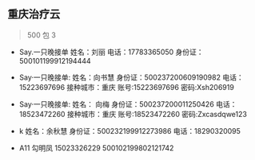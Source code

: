 ## 重庆治疗云

> 500 包 3

- Say.一只晚接单
  姓名：刘丽
  电话：17783365050
  身份证：500101199912194444

- Say·一只晚接单:
  姓名：向书慧
  身份证：500237200609190982
  电话：15223697696
  接种城市：重庆
  账号:15223697696
  密码:Xsh206919

- Say·一只晚接单:
  姓名： 向梅
  身份证：500237200011250426
  电话：18523472260
  接种城市：重庆
  账号:18523472260
  密码:Zxcasdqwe123

- k
  姓名：余秋慧
  身份证：500232199912273986
  电话：18290320095

- A11
  勾明凤 15023326229 500102199802121742
